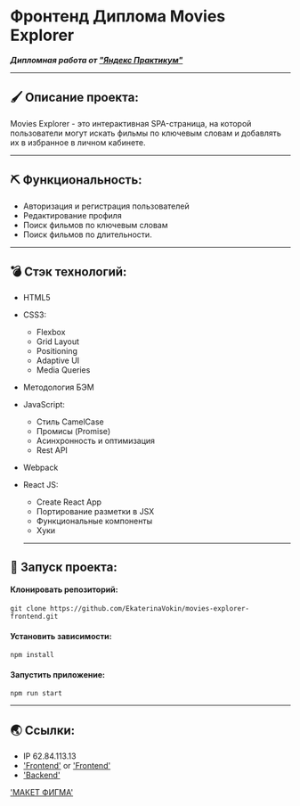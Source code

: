 # Фронтенд Диплома Movies Explorer

***Дипломная работа от ["Яндекс Практикум"](https://practicum.yandex.ru/web/)***

----
## 🖌 Описание проекта:
Movies Explorer - это интерактивная SPA-страница, на которой пользователи могут искать фильмы по ключевым словам и добавлять их в избранное в личном кабинете.

----
## ⛏ Функциональность: 
* Авторизация и регистрация пользователей
* Редактирование профиля
* Поиск фильмов по ключевым словам
* Поиск фильмов по длительности.

----
## 💣 Стэк технологий:
* HTML5
* CSS3:
  + Flexbox
  + Grid Layout
  + Positioning
  + Adaptive UI
  + Media Queries
* Методология БЭМ
* JavaScript:
  + Стиль CamelCase
  + Промисы (Promise)
  + Асинхронность и оптимизация
  + Rest API
* Webpack
* React JS:
  + Create React App
  + Портирование разметки в JSX
  + Функциональные компоненты
  + Хуки

  ----
## 🚀 Запуск проекта:

#### Клонировать репозиторий:
```
git clone https://github.com/EkaterinaVokin/movies-explorer-frontend.git
```
#### Установить зависимости:

```
npm install
```
#### Запустить приложение:

```
npm run start
```

  ----
  ## 🌏 Ссылки:
* IP 62.84.113.13
* ['Frontend'](https://movies.project.nomoredomains.club) or      ['Frontend'](http://movies.project.nomoredomains.club)
* ['Backend'](https://api.movies.project.nomoredomains.club)

['МАКЕТ ФИГМА'](https://disk.yandex.ru/d/r9mr4M6KlS4lTg)

